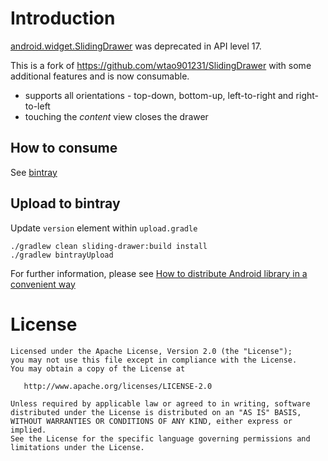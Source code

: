 # Introduction
[android.widget.SlidingDrawer](http://developer.android.com/reference/android/widget/SlidingDrawer.html) was deprecated in API level 17.

This is a fork of https://github.com/wtao901231/SlidingDrawer with some additional features and is now consumable.

* supports all orientations - top-down, bottom-up, left-to-right and right-to-left
* touching the _content_ view closes the drawer

## How to consume
See [bintray](https://bintray.com/xni0601/maven/sliding-drawer)

## Upload to bintray
Update `version` element within `upload.gradle`
```
./gradlew clean sliding-drawer:build install
./gradlew bintrayUpload
```
For further information, please see [How to distribute Android library in a convenient way](https://android.jlelse.eu/how-to-distribute-android-library-in-a-convenient-way-d43fb68304a7)

# License
```
Licensed under the Apache License, Version 2.0 (the "License");
you may not use this file except in compliance with the License.
You may obtain a copy of the License at

   http://www.apache.org/licenses/LICENSE-2.0

Unless required by applicable law or agreed to in writing, software
distributed under the License is distributed on an "AS IS" BASIS,
WITHOUT WARRANTIES OR CONDITIONS OF ANY KIND, either express or implied.
See the License for the specific language governing permissions and
limitations under the License.
```
